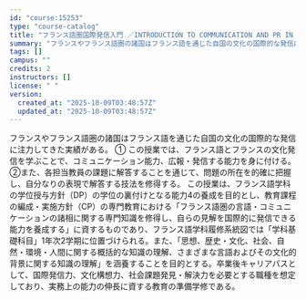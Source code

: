 ```yaml
---
id: "course:15253"
type: "course-catalog"
title: "フランス語圏国際発信入門 ／INTRODUCTION TO COMMUNICATION AND PR IN THE FRENCH-SPEAKING WORLD"
summary: "フランスやフランス語圏の諸国はフランス語を通じた自国の文化の国際的な発信に注力してきた実績がある。 ① この授業では、フランス語とフランスの文化発信を学ぶことで、コミュニケーション能力、広報・発信する能力を身に付ける。 ②また、各担当教員の…"
tags: []
campus: ""
credits: 2
instructors: []
license: " "
version:
  created_at: "2025-10-09T03:48:57Z"
  updated_at: "2025-10-09T03:48:57Z"
---
```


フランスやフランス語圏の諸国はフランス語を通じた自国の文化の国際的な発信に注力してきた実績がある。 ① この授業では、フランス語とフランスの文化発信を学ぶことで、コミュニケーション能力、広報・発信する能力を身に付ける。 ②また、各担当教員の課題に解答することを通じて、問題の所在を的確に把握し、自分なりの表現で解答する技法を修得する。 この授業は、フランス語学科の学位授与方針（DP）の学位の裏付けとなる能力4の養成を目的とし、教育課程の編成・実施方針（CP）の専門教育における「フランス語圏の言語・コミュニケーションの諸相に関する専門知識を修得し、自らの見解を国際的に発信できる能力を養成する」に資するものであり、フランス語学科履修系統図では「学科基礎科目」1年次2学期に位置づけられる。また、「思想、歴史・文化、社会、自然・環境・人間に関する概括的な知識の理解、さまざまな言語およびその文化的背景に関する知識の理解」を涵養することを目的とする。卒業後キャリアパスとして、国際発信力、文化構想力、社会課題発見・解決力を必要とする職種を想定しており、実務上の能力の伸長に資する教育の準備学修である。
